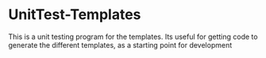 # UnitTest-Templates

This is a unit testing program for the templates. Its useful for getting code to generate the different templates, as a starting point for development
